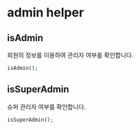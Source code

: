 # admin helper

## isAdmin
회원의 정보를 이용하여 관리자 여부를 확인합니다.

```php
isAdmin();
```

## isSuperAdmin
슈퍼 관리자 여부를 확인합니다.

```php
isSuperAdmin();
```


